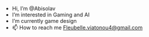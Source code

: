 -  Hi, I’m @Abisolav
-  I’m interested in Gaming and AI
-  I’m currently game design
- 📫 How to reach me Fleubelle.viatonou4@gmail.com

<!---
Abisolav/Abisolav is a ✨ special ✨ repository because its `README.md` (this file) appears on your GitHub profile.
You can click the Preview link to take a look at your changes.
--->
